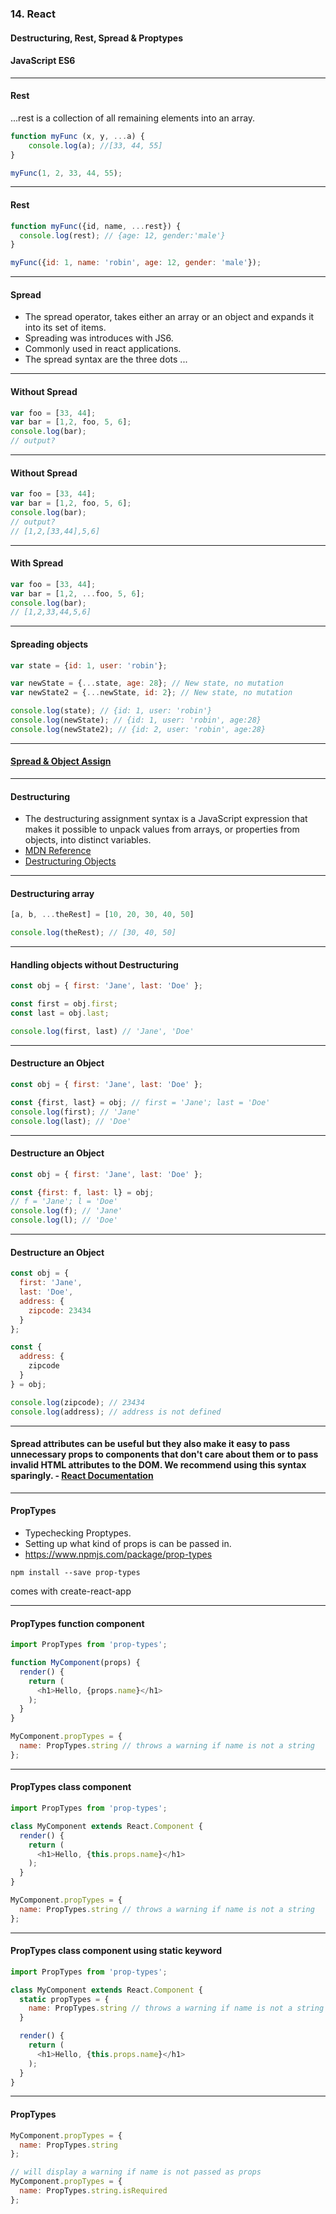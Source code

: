 ### 14. React
#### Destructuring, Rest, Spread & Proptypes
#### JavaScript ES6


---

####  Rest
...rest is a collection of all remaining elements into an array.

```JavaScript
function myFunc (x, y, ...a) {
    console.log(a); //[33, 44, 55]
}

myFunc(1, 2, 33, 44, 55);
```


---

####  Rest
```JavaScript
function myFunc({id, name, ...rest}) {
  console.log(rest); // {age: 12, gender:'male'}
}

myFunc({id: 1, name: 'robin', age: 12, gender: 'male'});
```


---


#### Spread

* The spread operator, takes either an array or an object and expands it into its set of items.
* Spreading was introduces with JS6.
* Commonly used in react applications.
* The spread syntax are the three dots ...

---

####  Without Spread
```JavaScript
var foo = [33, 44];
var bar = [1,2, foo, 5, 6];
console.log(bar);
// output?
```


---

####  Without Spread
```JavaScript
var foo = [33, 44];
var bar = [1,2, foo, 5, 6];
console.log(bar);
// output?
// [1,2,[33,44],5,6]
```


---

####  With Spread
```JavaScript
var foo = [33, 44];
var bar = [1,2, ...foo, 5, 6];
console.log(bar);
// [1,2,33,44,5,6]
```


---

####  Spreading objects
```JavaScript
var state = {id: 1, user: 'robin'};

var newState = {...state, age: 28}; // New state, no mutation
var newState2 = {...newState, id: 2}; // New state, no mutation

console.log(state); // {id: 1, user: 'robin'}
console.log(newState); // {id: 1, user: 'robin', age:28}
console.log(newState2); // {id: 2, user: 'robin', age:28}
```


---

#### <a href="https://thecodebarbarian.com/object-assign-vs-object-spread.html" target="_blank">Spread & Object Assign</a>


---

#### Destructuring

* The destructuring assignment syntax is a JavaScript expression that makes it possible to unpack values from arrays, or properties from objects, into distinct variables.
* <a href="https://developer.mozilla.org/en-US/docs/Web/JavaScript/Reference/Operators/Destructuring_assignment">MDN Reference</a>
* <a href="http://exploringjs.com/es6/ch_destructuring.html#sec_overview-destructuring">Destructuring Objects</a>


---

####  Destructuring array

```JavaScript
[a, b, ...theRest] = [10, 20, 30, 40, 50]

console.log(theRest); // [30, 40, 50]
```


---

####  Handling objects without Destructuring
```JavaScript
const obj = { first: 'Jane', last: 'Doe' };

const first = obj.first;
const last = obj.last;

console.log(first, last) // 'Jane', 'Doe'
```


---

####  Destructure an Object

```JavaScript
const obj = { first: 'Jane', last: 'Doe' };

const {first, last} = obj; // first = 'Jane'; last = 'Doe'
console.log(first); // 'Jane'
console.log(last); // 'Doe'
```


---

####  Destructure an Object

```JavaScript
const obj = { first: 'Jane', last: 'Doe' };

const {first: f, last: l} = obj;
// f = 'Jane'; l = 'Doe'
console.log(f); // 'Jane'
console.log(l); // 'Doe'
```


---

####  Destructure an Object

```JavaScript
const obj = {
  first: 'Jane',
  last: 'Doe',
  address: {
    zipcode: 23434
  }
};

const {
  address: {
    zipcode
  }
} = obj;

console.log(zipcode); // 23434
console.log(address); // address is not defined
```


---

#### Spread attributes can be useful but they also make it easy to pass unnecessary props to components that don't care about them or to pass invalid HTML attributes to the DOM. We recommend using this syntax sparingly. - <a href="https://reactjs.org/docs/jsx-in-depth.html#spread-attributes">React Documentation</a>

---

#### PropTypes
* Typechecking Proptypes.
* Setting up what kind of props is can be passed in.
* https://www.npmjs.com/package/prop-types

```
npm install --save prop-types
```

comes with create-react-app

---

####  PropTypes function component
```JavaScript
import PropTypes from 'prop-types';

function MyComponent(props) {
  render() {
    return (
      <h1>Hello, {props.name}</h1>
    );
  }
}

MyComponent.propTypes = {
  name: PropTypes.string // throws a warning if name is not a string
};
```

---

####  PropTypes class component
```JavaScript
import PropTypes from 'prop-types';

class MyComponent extends React.Component {
  render() {
    return (
      <h1>Hello, {this.props.name}</h1>
    );
  }
}

MyComponent.propTypes = {
  name: PropTypes.string // throws a warning if name is not a string
};
```



---

####  PropTypes class component using static keyword

```JavaScript
import PropTypes from 'prop-types';

class MyComponent extends React.Component {
  static propTypes = {
    name: PropTypes.string // throws a warning if name is not a string
  }

  render() {
    return (
      <h1>Hello, {this.props.name}</h1>
    );
  }
}
```


---

####  PropTypes

```JavaScript
MyComponent.propTypes = {
  name: PropTypes.string
};

// will display a warning if name is not passed as props
MyComponent.propTypes = {
  name: PropTypes.string.isRequired
};
```